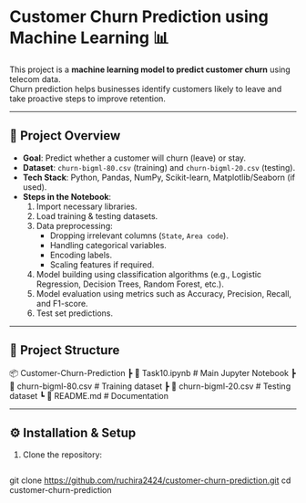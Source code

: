 # Customer Churn Prediction using Machine Learning 📊

This project is a **machine learning model to predict customer churn** using telecom data.  
Churn prediction helps businesses identify customers likely to leave and take proactive steps to improve retention.

---

## 🚀 Project Overview
- **Goal**: Predict whether a customer will churn (leave) or stay.
- **Dataset**: `churn-bigml-80.csv` (training) and `churn-bigml-20.csv` (testing).
- **Tech Stack**: Python, Pandas, NumPy, Scikit-learn, Matplotlib/Seaborn (if used).
- **Steps in the Notebook**:
  1. Import necessary libraries.
  2. Load training & testing datasets.
  3. Data preprocessing:
     - Dropping irrelevant columns (`State`, `Area code`).
     - Handling categorical variables.
     - Encoding labels.
     - Scaling features if required.
  4. Model building using classification algorithms (e.g., Logistic Regression, Decision Trees, Random Forest, etc.).
  5. Model evaluation using metrics such as Accuracy, Precision, Recall, and F1-score.
  6. Test set predictions.

---

## 📂 Project Structure
📦 Customer-Churn-Prediction
┣ 📜 Task10.ipynb # Main Jupyter Notebook
┣ 📜 churn-bigml-80.csv # Training dataset
┣ 📜 churn-bigml-20.csv # Testing dataset
┗ 📜 README.md # Documentation


---

## ⚙️ Installation & Setup

1. Clone the repository:
   ```bash
  git clone https://github.com/ruchira2424/customer-churn-prediction.git
cd customer-churn-prediction

